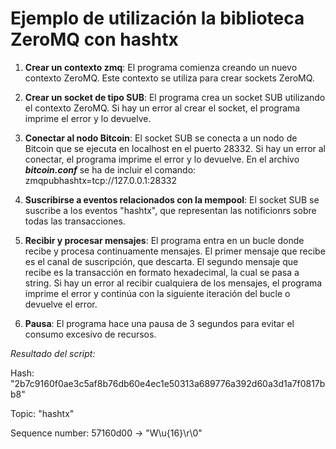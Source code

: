 
# Ejemplo de utilización la biblioteca ZeroMQ con hashtx 

1. **Crear un contexto zmq**: El programa comienza creando un nuevo contexto ZeroMQ. Este contexto se utiliza para crear sockets ZeroMQ.

2. **Crear un socket de tipo SUB**: El programa crea un socket SUB utilizando el contexto ZeroMQ. Si hay un error al crear el socket, el programa imprime el error y lo devuelve.

3. **Conectar al nodo Bitcoin**: El socket SUB se conecta a un nodo de Bitcoin que se ejecuta en localhost en el puerto 28332. Si hay un error al conectar, el programa imprime el error y lo devuelve. 
En el archivo ***bitcoin.conf*** se ha de incluir el comando: 
zmqpubhashtx=tcp://127.0.0.1:28332

4. **Suscribirse a eventos relacionados con la mempool**: El socket SUB se suscribe a los eventos "hashtx", que representan las notificionrs sobre todas las transacciones.

5. **Recibir y procesar mensajes**: El programa entra en un bucle donde recibe y procesa continuamente mensajes. El primer mensaje que recibe es el canal de suscripción, que descarta. El segundo mensaje que recibe es la transacción en formato hexadecimal, la cual se pasa a string. Si hay un error al recibir cualquiera de los mensajes, el programa imprime el error y continúa con la siguiente iteración del bucle o devuelve el error.

6. **Pausa**: El programa hace una pausa de 3 segundos para evitar el consumo excesivo de recursos.



*Resultado del script:*

Hash: "2b7c9160f0ae3c5af8b76db60e4ec1e50313a689776a392d60a3d1a7f0817bb8"

Topic: "hashtx"

Sequence number: 57160d00 -> "W\u{16}\r\0"


